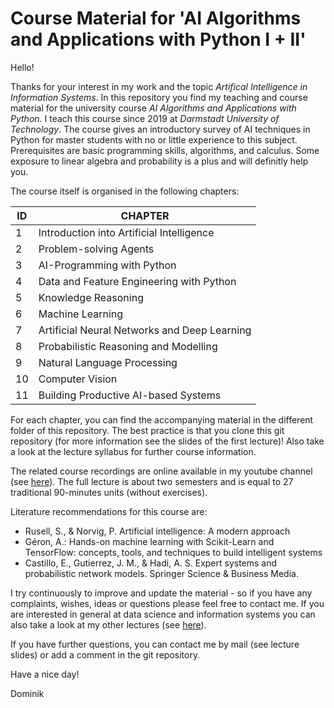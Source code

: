 # Course Material for 'AI Algorithms and Applications with Python I + II'

Hello!

Thanks for your interest in my work and the topic _Artifical Intelligence in Information Systems_. In this repository you find my teaching and course material for the university course _AI Algorithms and Applications with Python_. I teach this course since 2019 at _Darmstadt University of Technology_. The course gives an introductory survey of AI techniques in Python for master students with no or little experience to this subject. Prerequisites are basic programming skills, algorithms, and calculus. Some exposure to linear algebra and probability is a plus and will definitly help you.

The course itself is organised in the following chapters:

| ID  | CHAPTER                                      |
| --- | -------------------------------------------- |
| 1   | Introduction into Artificial Intelligence    |
| 2   | Problem-solving Agents                       |
| 3   | AI-Programming with Python                   |
| 4   | Data and Feature Engineering with Python     |
| 5   | Knowledge Reasoning                          |
| 6   | Machine Learning                             |
| 7   | Artificial Neural Networks and Deep Learning |
| 8   | Probabilistic Reasoning and Modelling        |
| 9   | Natural Language Processing                  |
| 10  | Computer Vision                              |
| 11  | Building Productive AI-based Systems         |

For each chapter, you can find the accompanying material in the different folder of this repository. The best practice is that you clone this git repository (for more information see the slides of the first lecture)! Also take a look at the lecture syllabus for further course information.

The related course recordings are online available in my youtube channel (see <a href="https://www.youtube.com/c/DominikJung42" target="_blank">here</a>). The full lecture is about two semesters and is equal to 27 traditional 90-minutes units (without exercises).

Literature recommendations for this course are:

- Rusell, S., & Norvig, P. Artificial intelligence: A modern approach
- Géron, A.: Hands-on machine learning with Scikit-Learn and TensorFlow: concepts, tools, and techniques to build intelligent systems
- Castillo, E., Gutierrez, J. M., & Hadi, A. S. Expert systems and probabilistic network models. Springer Science & Business Media.

I try continuously to improve and update the material - so if you have any complaints, wishes, ideas or questions please feel free to contact me. If you are interested in general at data science and information systems you can also take a look at my other lectures (see <a href="https://github.com/dominikjung42?tab=repositories" target="_blank">here</a>).

If you have further questions, you can contact me by mail (see lecture slides) or add a comment in the git repository.

Have a nice day!

Dominik
